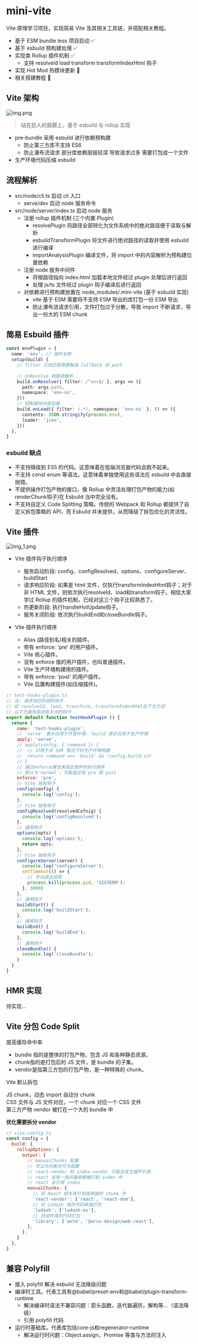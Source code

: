 # mini-vite

Vite 原理学习项目，实现简易 Vite 及其相关工具链，并搭配相关教程。

- 基于 ESM bundle less 项目启动 ✅
- 基于 esbuild 预构建处理 ✅
- 实现类 Rollup 插件机制 ✅
  - 支持 resolveId load transform transformIndexHtml 钩子
- 实现 Hot Mod 热模块更新 🚀
- 相关搭建教程 🚀

## Vite 架构

![img.png](imgs/structure.png)

> 站在巨人的肩膀上，基于 esbuild 与 rollup 实现

- pre-bundle 采用 esbuild 进行依赖预构建
  - 防止第三方库不支持 ES6
  - 防止瀑布流请求 部分库依赖层级较深 导致请求过多 需要打包成一个文件
- 生产环境代码压缩 esbuild

## 流程解析

- src/node/cli.ts 启动 cli 入口
  - serve/dev 启动 node 服务命令
- src/node/server/index.ts 启动 node 服务
  - 注册 rollup 插件机制 (三个内置 Plugin)
    - resolvePlugin 将路径全部转化为文件系统中的绝对路径便于读取与解析
    - esbuildTransformPlugin 将文件进行绝对路径的读取并使用 esbuild 进行编译
    - importAnalysisPlugin 编译文件，将 import 中的内容解析为预构建位置依赖
  - 注册 node 服务中间件
    - 将根路径指向 index.html 加载本地文件经过 plugin 处理后进行返回
    - 处理 js/ts 文件经过 plugin 钩子编译后进行返回
  - 对依赖进行预构建放置在 node_modules/.mini-vite (基于 esbuild 实现)
    - vite 基于 ESM 需要将不支持 ESM 导出的库打包一份 ESM 导出
    - 防止瀑布流请求引用，文件打包过于分散，导致 import 不断请求，导出一份大的 ESM chunk


## 简易 Esbuild 插件

```ts
const envPlugin = {
  name: 'env', // 插件名称
  setup(build) {
    // filter 正则匹配需要触发 CallBack 的 path
    
    // onResolve 制路径解析
    build.onResolve({ filter: /^env$/ }, args => ({
      path: args.path,
      namespace: 'env-ns',
    }))
    // 控制模块内容加载
    build.onLoad({ filter: /.*/, namespace: 'env-ns' }, () => ({
      contents: JSON.stringify(process.env),
      loader: 'json',
    }))
  },
}
```


### esbuild 缺点

- 不支持降级到 ES5 的代码。这意味着在低端浏览器代码会跑不起来。
- 不支持 const enum 等语法。这意味着单独使用这些语法在 esbuild 中会直接抛错。
- 不提供操作打包产物的接口，像 Rollup 中灵活处理打包产物的能力(如renderChunk钩子)在 Esbuild 当中完全没有。
- 不支持自定义 Code Splitting 策略。传统的 Webpack 和 Rollup 都提供了自定义拆包策略的 API，而 Esbuild 并未提供，从而降级了拆包优化的灵活性。

## Vite 插件

![img_1.png](imgs/plugin.png)

- Vite 插件钩子执行顺序
  - 服务启动阶段: config、configResolved、options、configureServer、buildStart 
  - 请求响应阶段: 如果是 html 文件，仅执行transformIndexHtml钩子；对于非 HTML 文件，则依次执行resolveId、load和transform钩子。相信大家学过 Rollup 的插件机制，已经对这三个钩子比较熟悉了。 
  - 热更新阶段: 执行handleHotUpdate钩子。 
  - 服务关闭阶段: 依次执行buildEnd和closeBundle钩子。

- Vite 插件执行顺序
  - Alias (路径别名)相关的插件。 
  - 带有 enforce: 'pre' 的用户插件。 
  - Vite 核心插件。 
  - 没有 enforce 值的用户插件，也叫普通插件。 
  - Vite 生产环境构建用的插件。 
  - 带有 enforce: 'post' 的用户插件。 
  - Vite 后置构建插件(如压缩插件)。

```js
// test-hooks-plugin.ts
// 注: 请求响应阶段的钩子
// 如 resolveId, load, transform, transformIndexHtml在下文介绍
// 以下为服务启动和关闭的钩子
export default function testHookPlugin () {
  return {
    name: 'test-hooks-plugin',
    // 'serve' 表示仅用于开发环境，'build'表示仅用于生产环境
    apply: 'serve',
    // apply(config, { command }) {
    //  // 只用于非 SSR 情况下的生产环境构建
    //  return command === 'build' && !config.build.ssr
    // }
    // 通过enforce属性来指定插件的执行顺序
    // 默认为`normal`，可取值还有`pre`和`post`
    enforce: 'pre',
    // Vite 独有钩子
    config(config) {
      console.log('config');
    },
    // Vite 独有钩子
    configResolved(resolvedCofnig) {
      console.log('configResolved');
    },
    // 通用钩子
    options(opts) {
      console.log('options');
      return opts;
    },
    // Vite 独有钩子
    configureServer(server) {
      console.log('configureServer');
      setTimeout(() => {
        // 手动退出进程
        process.kill(process.pid, 'SIGTERM');
      }, 3000)
    },
    // 通用钩子
    buildStart() {
      console.log('buildStart');
    },
    // 通用钩子
    buildEnd() {
      console.log('buildEnd');
    },
    // 通用钩子
    closeBundle() {
      console.log('closeBundle');
    }
  }
}
```

## HMR 实现

待实现...

## Vite 分包 Code Split

提高缓存命中率  

- bundle 指的是整体的打包产物，包含 JS 和各种静态资源。 
- chunk指的是打包后的 JS 文件，是 bundle 的子集。 
- vendor是指第三方包的打包产物，是一种特殊的 chunk。

Vite 默认拆包

JS chunk，动态 import 自动分 chunk  
CSS 文件与 JS 文件对应，一个 chunk 对应一个 CSS 文件  
第三方产物 vendor 被打在一个大的 bundle 中

**优化需要拆分 vendor**

```js
// vite.config.ts
const config = {
  build: {
    rollupOptions: {
      output: {
        // manualChunks 配置
        // 可以为对象也可为函数
        // react-vendor 和 index-vendor 可能会发生循环引用
        // react 会有一些间接依赖被打到 index 中
        // react 会引用 index
        manualChunks: {
          // 将 React 相关库打包成单独的 chunk 中
          'react-vendor': ['react', 'react-dom'],
          // 将 Lodash 库的代码单独打包
          'lodash': ['lodash-es'],
          // 将组件库的代码打包
          'library': ['antd', '@arco-design/web-react'],
        },
      },
    }
  },
}
```

## 兼容 Polyfill

- 接入 polyfill 解决 esbuild 无法降级问题
- 编译时工具。代表工具有@babel/preset-env和@babel/plugin-transform-runtime
  - 解决编译时语法不兼容问题：箭头函数，迭代器遍历，解构等...（语法降级）
  - 引用 polyfill 代码
- 运行时基础库。代表库包括core-js和regenerator-runtime
  - 解决运行时问题：Object.assign，Promise 等类与方法的注入
